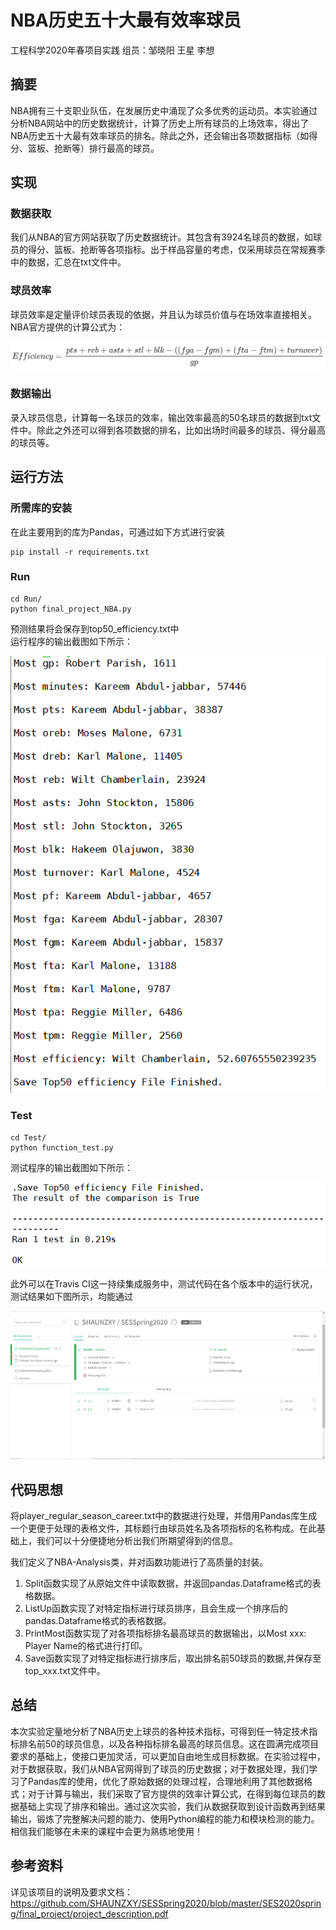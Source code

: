 # NBA历史五十大最有效率球员
工程科学2020年春项目实践
组员：邹晓阳 王星 李想

## 摘要
NBA拥有三十支职业队伍，在发展历史中涌现了众多优秀的运动员。本实验通过分析NBA网站中的历史数据统计，计算了历史上所有球员的上场效率，得出了NBA历史五十大最有效率球员的排名。除此之外，还会输出各项数据指标（如得分、篮板、抢断等）排行最高的球员。

## 实现
### 数据获取
我们从NBA的官方网站获取了历史数据统计。其包含有3924名球员的数据，如球员的得分、篮板、抢断等各项指标。出于样品容量的考虑，仅采用球员在常规赛季中的数据，汇总在txt文件中。

### 球员效率
球员效率是定量评价球员表现的依据，并且认为球员价值与在场效率直接相关。NBA官方提供的计算公式为：  

![程序运行输出截图](https://github.com/SHAUNZXY/SESSpring2020/blob/master/SES2020spring/final_project/Formula.png)


### 数据输出
录入球员信息，计算每一名球员的效率，输出效率最高的50名球员的数据到txt文件中。除此之外还可以得到各项数据的排名，比如出场时间最多的球员、得分最高的球员等。

## 运行方法

### 所需库的安装
在此主要用到的库为Pandas，可通过如下方式进行安装  
```
pip install -r requirements.txt
```
### Run
```
cd Run/
python final_project_NBA.py
```
预测结果将会保存到top50_efficiency.txt中   
运行程序的输出截图如下所示：    
  
![程序运行输出截图](https://github.com/SHAUNZXY/SESSpring2020/blob/master/SES2020spring/final_project/Run/Output.png)

### Test
```
cd Test/
python function_test.py
```
测试程序的输出截图如下所示：  
 
![程序运行输出截图](https://github.com/SHAUNZXY/SESSpring2020/blob/master/SES2020spring/final_project/Test/Output.png)

此外可以在Travis CI这一持续集成服务中，测试代码在各个版本中的运行状况，测试结果如下图所示，均能通过  

![程序运行输出截图](https://github.com/SHAUNZXY/SESSpring2020/blob/master/SES2020spring/final_project/Travis_CI_Result.png)

## 代码思想
将player_regular_season_career.txt中的数据进行处理，并借用Pandas库生成一个更便于处理的表格文件，其标题行由球员姓名及各项指标的名称构成。在此基础上，我们可以十分便捷地分析出我们所期望得到的信息。  
  
我们定义了NBA-Analysis类，并对函数功能进行了高质量的封装。  
1. Split函数实现了从原始文件中读取数据，并返回pandas.Dataframe格式的表格数据。  
2. ListUp函数实现了对特定指标进行球员排序，且会生成一个排序后的pandas.Dataframe格式的表格数据。  
3. PrintMost函数实现了对各项指标排名最高球员的数据输出，以Most xxx: Player Name的格式进行打印。
4. Save函数实现了对特定指标进行排序后，取出排名前50球员的数据,并保存至top_xxx.txt文件中。

## 总结
本次实验定量地分析了NBA历史上球员的各种技术指标，可得到任一特定技术指标排名前50的球员信息，以及各种指标排名最高的球员信息。这在圆满完成项目要求的基础上，使接口更加灵活，可以更加自由地生成目标数据。在实验过程中，对于数据获取，我们从NBA官网得到了球员的历史数据；对于数据处理，我们学习了Pandas库的使用，优化了原始数据的处理过程，合理地利用了其他数据格式；对于计算与输出，我们采取了官方提供的效率计算公式，在得到每位球员的数据基础上实现了排序和输出。通过这次实验，我们从数据获取到设计函数再到结果输出，锻炼了完整解决问题的能力、使用Python编程的能力和模块检测的能力。相信我们能够在未来的课程中会更为熟练地使用！


## 参考资料
详见该项目的说明及要求文档：https://github.com/SHAUNZXY/SESSpring2020/blob/master/SES2020spring/final_project/project_description.pdf  